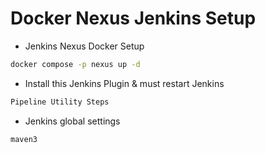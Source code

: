 # Docker Nexus Jenkins Setup

- Jenkins Nexus Docker Setup

```bash
docker compose -p nexus up -d
```

- Install this Jenkins Plugin & must restart Jenkins

```bash
Pipeline Utility Steps
```

- Jenkins global settings

```bash
maven3
```